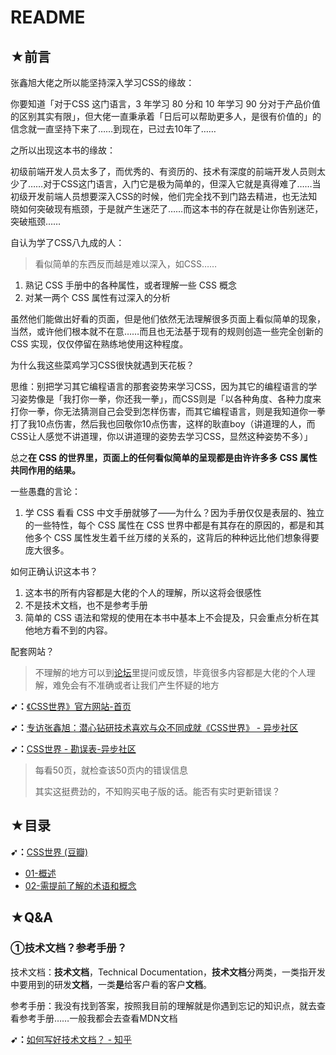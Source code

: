 # README

## ★前言

张鑫旭大佬之所以能坚持深入学习CSS的缘故：

你要知道「对于CSS 这门语言，3 年学习 80 分和 10 年学习 90 分对于产品价值的区别其实有限」，但大佬一直秉承着「日后可以帮助更多人，是很有价值的」的信念就一直坚持下来了……到现在，已过去10年了……

之所以出现这本书的缘故：

初级前端开发人员太多了，而优秀的、有资历的、技术有深度的前端开发人员则太少了……对于CSS这门语言，入门它是极为简单的，但深入它就是真得难了……当初级开发前端人员想要深入CSS的时候，他们完全找不到门路去精进，也无法知晓如何突破现有瓶颈，于是就产生迷茫了……而这本书的存在就是让你告别迷茫，突破瓶颈……

自认为学了CSS八九成的人：

> 看似简单的东西反而越是难以深入，如CSS……

1. 熟记 CSS 手册中的各种属性，或者理解一些 CSS 概念
2. 对某一两个 CSS 属性有过深入的分析

虽然他们能做出好看的页面，但是他们依然无法理解很多页面上看似简单的现象，当然，或许他们根本就不在意……而且也无法基于现有的规则创造一些完全创新的 CSS 实现，仅仅停留在熟练地使用这种程度。

为什么我这些菜鸡学习CSS很快就遇到天花板？

思维：别把学习其它编程语言的那套姿势来学习CSS，因为其它的编程语言的学习姿势像是「我打你一拳，你还我一拳」，而CSS则是「以各种角度、各种力度来打你一拳，你无法猜测自己会受到怎样伤害，而其它编程语言，则是我知道你一拳打了我10点伤害，然后我也回敬你10点伤害，这样的耿直boy（讲道理的人，而CSS让人感觉不讲道理，你以讲道理的姿势去学习CSS，显然这种姿势不多）」

总之**在 CSS 的世界里，页面上的任何看似简单的呈现都是由许许多多 CSS 属性共同作用的结果。**

一些愚蠢的言论：

1. 学 CSS 看看 CSS 中文手册就够了——为什么？因为手册仅仅是表层的、独立的一些特性，每个 CSS 属性在 CSS 世界中都是有其存在的原因的，都是和其他多个 CSS 属性发生着千丝万缕的关系的，这背后的种种远比他们想象得要庞大很多。

如何正确认识这本书？

1. 这本书的所有内容都是大佬的个人的理解，所以这将会很感性
2. 不是技术文档，也不是参考手册
3. 简单的 CSS 语法和常规的使用在本书中基本上不会提及，只会重点分析在其他地方看不到的内容。

配套网站？

> 不理解的地方可以到[论坛](https://bbs.cssworld.cn/forum.php)里提问或反馈，毕竟很多内容都是大佬的个人理解，难免会有不准确或者让我们产生怀疑的地方

**➹：**[《CSS世界》官方网站-首页](https://www.cssworld.cn/)

**➹：**[专访张鑫旭：潜心钻研技术喜欢与众不同成就《CSS世界》 - 异步社区](https://www.epubit.com/selfpublish/article/1265)

**➹：**[CSS世界 - 勘误表-异步社区](https://www.epubit.com/book/detail/2983)

> 每看50页，就检查该50页内的错误信息
>
> 其实这挺费劲的，不知购买电子版的话。能否有实时更新错误？

## ★目录

**➹：**[CSS世界 (豆瓣)](https://book.douban.com/subject/27615777/)

- [01-概述](./01-概述.md)
- [02-需提前了解的术语和概念](./02-需提前了解的术语和概念.md)

## ★Q&A

### ①技术文档？参考手册？

技术文档：**技术文档**，Technical Documentation，**技术文档**分两类，一类指开发中要用到的研发**文档**，一类**是**给客户看的客户**文档**。

参考手册：我没有找到答案，按照我目前的理解就是你遇到忘记的知识点，就去查看参考手册……一般我都会去查看MDN文档

**➹：**[如何写好技术文档？ - 知乎](https://www.zhihu.com/question/19945828)

